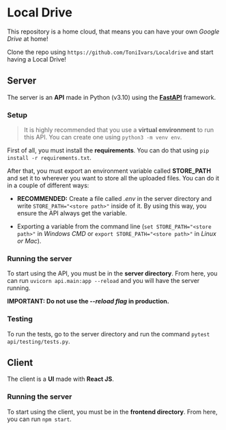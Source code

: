 # Local Drive
This repository is a home cloud, that means you can have your own _Google Drive_ at home!

Clone the repo using `https://github.com/ToniIvars/Localdrive` and start having a Local Drive!

## Server
The server is an **API** made in Python (v3.10) using the **[FastAPI](https://fastapi.tiangolo.com/)** framework.

### Setup

>It is highly recommended that you use a **virtual environment** to run this API. You can create one using `python3 -m venv env`.

First of all, you must install the **requirements**. You can do that using `pip install -r requirements.txt`.

After that, you must export an environment variable called **STORE_PATH** and set it to wherever you want to store all the uploaded files. You can do it in a couple of different ways:

- **RECOMMENDED:** Create a file called _.env_ in the server directory and write `STORE_PATH="<store path>"` inside of it. By using this way, you ensure the API always get the variable.

- Exporting a variable from the command line (`set STORE_PATH="<store path>"` in _Windows CMD_ or `export STORE_PATH="<store path>"` in _Linux or Mac_).

### Running the server
To start using the API, you must be in the **server directory**.
From here, you can run `uvicorn api.main:app --reload` and you will have the server running.

**IMPORTANT: Do not use the _--reload flag_ in production.**

### Testing
To run the tests, go to the server directory and run the command `pytest api/testing/tests.py`.

## Client
The client is a **UI** made with **React JS**.

### Running the server
To start using the client, you must be in the **frontend directory**.
From here, you can run `npm start`.